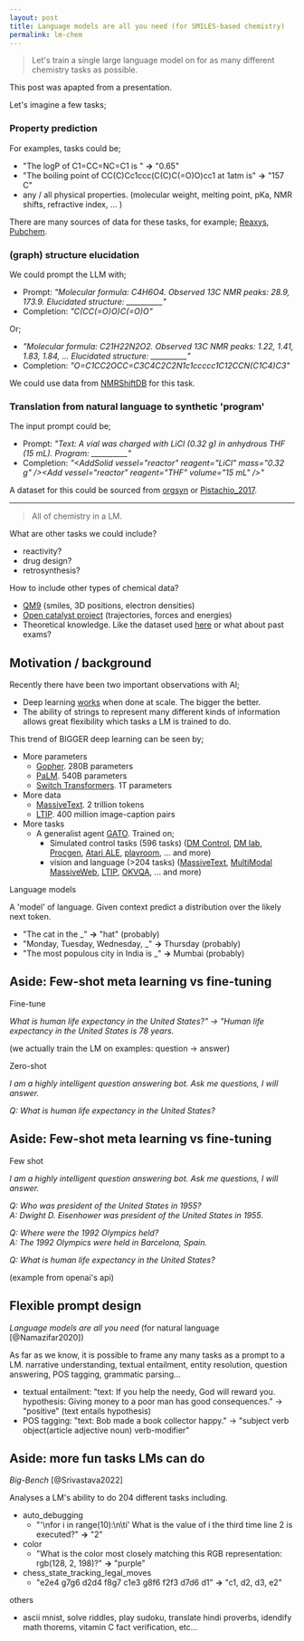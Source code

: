 ```yaml
---
layout: post
title: Language models are all you need (for SMILES-based chemistry)
permalink: lm-chem
---
```


> Let's train a single large language model on for as many different chemistry tasks as possible.

<side>
This post was apapted from a presentation.
</side>

Let's imagine a few tasks;

### Property prediction

For examples, tasks could be;
- "The logP of C1=CC=NC=C1 is " __->__ "0.65"
- "The boiling point of CC(C)Cc1ccc(C(C)C(=O)O)cc1 at 1atm is" __->__ "157 C"
- any / all physical properties. (molecular weight, melting point, pKa, NMR shifts, refractive index, ... )

There are many sources of data for these tasks, for example; [Reaxys](https://www.reaxys.com/#/search/quick), [Pubchem](https://pubchem.ncbi.nlm.nih.gov/).


### (graph) structure elucidation

We could prompt the LLM with;
- Prompt: _"Molecular formula: C4H6O4. Observed 13C NMR peaks: 28.9, 173.9. Elucidated structure: \_\_\_\_\_\_\_\_\_\_"_<br>
- Completion: _"C(CC(=O)O)C(=O)O"_

Or;
- _"Molecular formula: C21H22N2O2. Observed 13C NMR peaks: 1.22, 1.41, 1.83, 1.84, ... Elucidated structure: \_\_\_\_\_\_\_\_\_\_"_<br>
- Completion: _"O=C1CC2OCC=C3C4C2C2N1c1ccccc1C12CCN(C1C4)C3"_

We could use data from [NMRShiftDB](https://nmrshiftdb.nmr.uni-koeln.de/) for this task.

### Translation from natural language to synthetic 'program'

The input prompt could be;

- Prompt: _"Text: A vial was charged with LiCl (0.32 g) in anhydrous THF (15 mL). Program: \_\_\_\_\_\_\_\_\_\_"_ <br>
- Completion: _"\<AddSolid vessel="reactor" reagent="LiCl" mass="0.32 g" \/\>\<Add vessel="reactor" reagent="THF" volume="15 mL" \/\>"_

A dataset for this could be sourced from [orgsyn](http://www.orgsyn.org/) or [Pistachio_2017](https://www.nextmovesoftware.com/pistachio.html).

***

> All of chemistry in a LM.

What are other tasks we could include?

- reactivity?
- drug design?
- retrosynthesis?

How to include other types of chemical data?

- [QM9](http://quantum-machine.org/datasets/) (smiles, 3D positions, electron densities)
- [Open catalyst project](https://opencatalystproject.org/) (trajectories, forces and energies)
- Theoretical knowledge. Like the dataset used [here](https://chemrxiv.org/engage/api-gateway/chemrxiv/assets/orp/resource/item/6393827c836cebbc757aedeb/original/assessment-of-chemistry-knowledge-in-large-language-models-that-generate-code.pdf) or what about past exams?


## Motivation / background

Recently there have been two important observations with AI;

- Deep learning <u>works</u> when done at scale. The bigger the better.
- The ability of strings to represent many different kinds of information allows great flexibility which tasks a LM is trained to do.

This trend of BIGGER deep learning can be seen by;

- More parameters
  - [Gopher](https://arxiv.org/abs/2112.11446). 280B parameters
  - [PaLM](https://arxiv.org/abs/2204.02311). 540B parameters
  - [Switch Transformers](https://arxiv.org/abs/2101.03961). 1T parameters
- More data
  - [MassiveText](https://arxiv.org/abs/2112.11446). 2 trillion tokens
  - [LTIP](https://arxiv.org/abs/2111.02114). 400 million image-caption pairs
- More tasks
  - A generalist agent [GATO](https://www.deepmind.com/publications/a-generalist-agent). Trained on;
    - Simulated control tasks (596 tasks) ([DM Control](https://github.com/deepmind/dm_control), [DM lab](https://www.deepmind.com/open-source/deepmind-lab), [Procgen](https://openai.com/blog/procgen-benchmark/), [Atari ALE](https://github.com/mgbellemare/Arcade-Learning-Environment),  [playroom](https://arxiv.org/abs/1707.03300), ... and more)
    - vision and language (>204 tasks) ([MassiveText](https://arxiv.org/abs/2112.11446), [MultiModal MassiveWeb](https://arxiv.org/abs/2204.14198), [LTIP](https://arxiv.org/abs/2111.02114), [OKVQA](https://okvqa.allenai.org/), ... and more)


Language models

A 'model' of language. Given context predict a distribution over the likely next token.

- "The cat in the _" __->__ "hat" (probably)
- "Monday, Tuesday, Wednesday, _" __->__ Thursday (probably)
- "The most populous city in India is _" __->__ Mumbai (probably)


## Aside: Few-shot meta learning vs fine-tuning

Fine-tune

_What is human life expectancy in the United States?" -> "Human life expectancy in the United States is 78 years._

(we actually train the LM on examples: question -> answer)

Zero-shot

_I am a highly intelligent question answering bot. Ask me questions, I will answer._

_Q: What is human life expectancy in the United States?_

## Aside: Few-shot meta learning vs fine-tuning

Few shot

_I am a highly intelligent question answering bot. Ask me questions, I will answer._

_Q: Who was president of the United States in 1955?_\
_A: Dwight D. Eisenhower was president of the United States in 1955._

_Q: Where were the 1992 Olympics held?_\
_A: The 1992 Olympics were held in Barcelona, Spain._

_Q: What is human life expectancy in the United States?_

(example from openai's api)

## Flexible prompt design

_Language models are all you need_ (for natural language [@Namazifar2020])

As far as we know, it is possible to frame any many tasks as a prompt to a LM.
narrative understanding, textual entailment, entity resolution, question answering, POS tagging, grammatic parsing...

- textual entailment: "text: If you help the needy, God will reward you. hypothesis: Giving money to a poor man has good consequences." -> "positive"  (text entails hypothesis)
- POS tagging: "text: Bob made a book collector happy." -> "subject verb object(article adjective noun) verb-modifier"

## Aside: more fun tasks LMs can do

_Big-Bench_ [@Srivastava2022]

Analyses a LM's ability to do 204 different tasks including.

- auto_debugging
  - "'\\nfor i in range(10):\\n\\ti' What is the value of i the third time line 2 is executed?" __->__ "2"
- color
  - "What is the color most closely matching this RGB representation: rgb(128, 2, 198)?" __->__ "purple"
- chess_state_tracking_legal_moves
  - "e2e4 g7g6 d2d4 f8g7 c1e3 g8f6 f2f3 d7d6 d1" __->__ "c1, d2, d3, e2"

others
- ascii mnist, solve riddles, play sudoku, translate hindi proverbs, idendify math thorems, vitamin C fact verification, etc...


